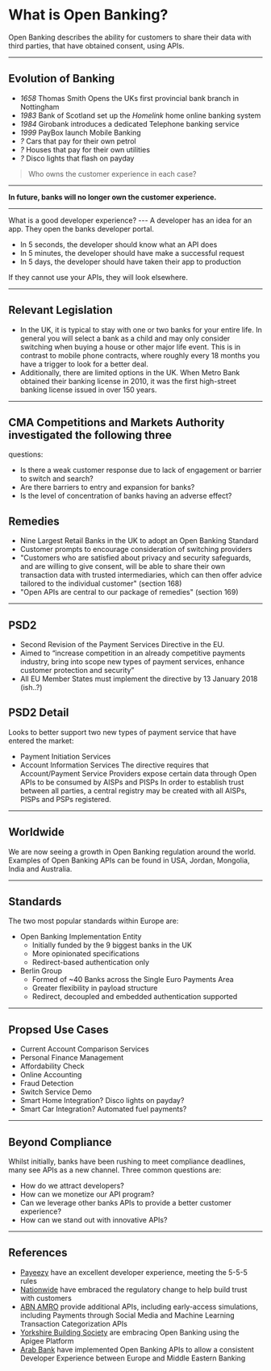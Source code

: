 

# What is Open Banking?

Open Banking describes the ability for customers to share their data with third
parties, that have obtained consent, using APIs.

---

Evolution of Banking 
---
- *1658* Thomas Smith Opens the UKs first provincial bank branch in Nottingham
- *1983* Bank of Scotland set up the *Homelink* home online banking system
- *1984* Girobank introduces a dedicated Telephone banking service
- *1999* PayBox launch Mobile Banking
- *?* Cars that pay for their own petrol
- *?* Houses that pay for their own utilities
- *?* Disco lights that flash on payday

> Who owns the customer experience in each case?

---


__In future, banks will no longer own the customer experience.__

---

What is a good developer experience?  --- A developer has an idea for an app.
They open the banks developer portal.

- In 5 seconds, the developer should know what an API does
- In 5 minutes, the developer should have make a successful request
- In 5 days, the developer should have taken their app to production

If they cannot use your APIs, they will look elsewhere.

---

Relevant Legislation 
---

- In the UK, it is typical to stay with one or two banks for your entire life.
  In general you will select a bank as a child and may only consider switching
  when buying a house or other major life event. This is in contrast to mobile
  phone contracts, where roughly every 18 months you have a trigger to look for
  a better deal.
- Additionally, there are limited options in the UK. When Metro Bank obtained
  their banking license in 2010, it was the first high-street banking license
  issued in over 150 years.

---

## CMA Competitions and Markets Authority investigated the following three
questions:
- Is there a weak customer response due to lack of engagement or barrier to
  switch and search?
- Are there barriers to entry and expansion for banks?
- Is the level of concentration of banks having an adverse effect?

## Remedies
- Nine Largest Retail Banks in the UK to adopt an Open Banking Standard
- Customer prompts to encourage consideration of switching providers
- "Customers who are satisfied about privacy and security safeguards, and are
  willing to give consent, will be able to share their own transaction data with
  trusted intermediaries, which can then offer advice tailored to the individual
  customer" (section 168)
- "Open APIs are central to our package of remedies" (section 169)

---

## PSD2
- Second Revision of the Payment Services Directive in the EU.
- Aimed to “increase competition in an already competitive payments industry,
  bring into scope new types of payment services, enhance customer protection
  and security”
- All EU Member States must implement the directive by 13 January 2018 (ish..?)

## PSD2 Detail 
Looks to better support two new types of payment service that have entered the market:
- Payment Initiation Services
- Account Information Services The directive requires that Account/Payment
  Service Providers expose certain data through Open APIs to be consumed by
  AISPs and PISPs In order to establish trust between all parties, a central
  registry may be created with all AISPs, PISPs and PSPs registered.

---

## Worldwide

We are now seeing a growth in Open Banking regulation around the world. Examples
of Open Banking APIs can be found in USA, Jordan, Mongolia, India and Australia.

---

Standards 
---
The two most popular standards within Europe are:
- Open Banking Implementation Entity
	- Initially funded by the 9 biggest banks in the UK
	- More opinionated specifications
	- Redirect-based authentication only
- Berlin Group
	- Formed of ~40 Banks across the Single Euro Payments Area
	- Greater flexibility in payload structure 
	- Redirect, decoupled and embedded authentication supported

---

Propsed Use Cases 
---
- Current Account Comparison Services
- Personal Finance Management
- Affordability Check
- Online Accounting
- Fraud Detection
- Switch Service Demo 
- Smart Home Integration? Disco lights on payday?
- Smart Car Integration? Automated fuel payments? 

---

Beyond Compliance 
---
Whilst initially, banks have been rushing to meet compliance deadlines, many see APIs as a new channel. Three common questions are: 
- How do we attract developers?
- How can we monetize our API program?
- Can we leverage other banks APIs to provide a better customer experience?
- How can we stand out with innovative APIs?

---

References 
---
- [Payeezy](https://developer.payeezy.com/) have an excellent developer experience, meeting the 5-5-5 rules
- [Nationwide](https://apigee.com/about/blog/digital-business/nationwide-building-trust-apis) have embraced the regulatory change to help build trust with customers
- [ABN AMRO](https://developer.abnamro.com/) provide additional APIs, including early-access simulations, including Payments through Social Media and Machine Learning Transaction Categorization APIs
- [Yorkshire Building Society](https://apigee.com/about/blog/digital-business/yorkshire-building-society-group-embracing-open-banking-apigee) are embracing Open Banking using the Apigee Platform
- [Arab Bank](https://developer.arabbank.com/) have implemented Open Banking APIs to allow a consistent Developer Experience between Europe and Middle Eastern Banking
